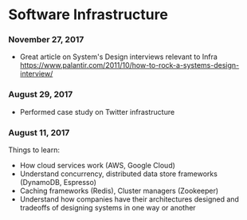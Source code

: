 # Software Infrastructure

### November 27, 2017
- Great article on System's Design interviews relevant to Infra https://www.palantir.com/2011/10/how-to-rock-a-systems-design-interview/

### August 29, 2017

- Performed case study on Twitter infrastructure

### August 11, 2017

Things to learn:

- How cloud services work (AWS, Google Cloud)
- Understand concurrency, distributed data store frameworks (DynamoDB, Espresso)
- Caching frameworks (Redis), Cluster managers (Zookeeper)
- Understand how companies have their architectures designed and tradeoffs of designing systems in one way or another
